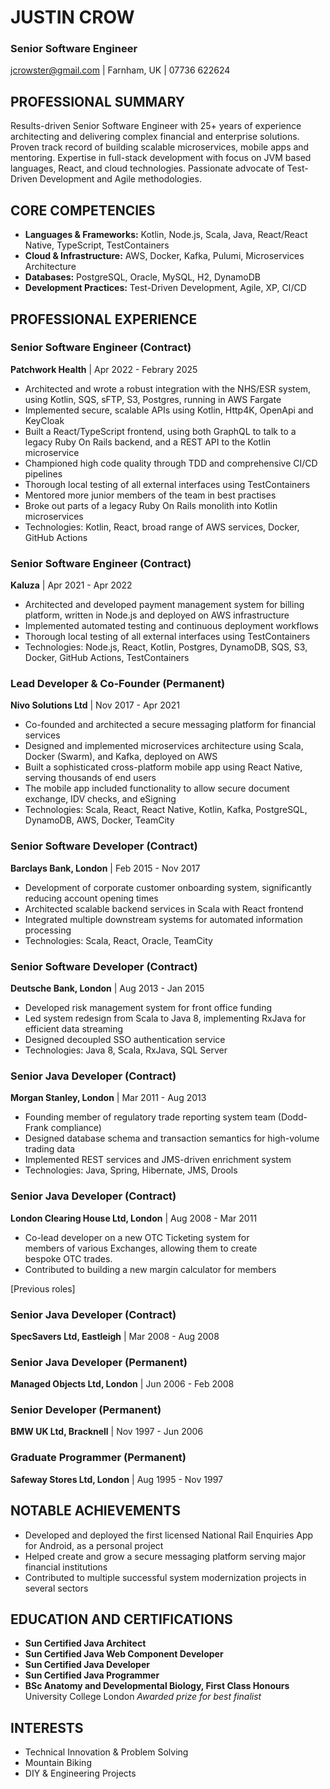 # JUSTIN CROW
### Senior Software Engineer
[jcrowster@gmail.com](mailto:jcrowster@gmail.com) | Farnham, UK | 07736 622624

## PROFESSIONAL SUMMARY
Results-driven Senior Software Engineer with 25+ years of experience architecting and delivering complex financial and enterprise solutions. Proven track record of building scalable microservices, mobile apps and mentoring. Expertise in full-stack development with focus on JVM based languages, React, and cloud technologies. Passionate advocate of Test-Driven Development and Agile methodologies.

## CORE COMPETENCIES
- **Languages & Frameworks:** Kotlin, Node.js, Scala, Java, React/React Native, TypeScript, TestContainers
- **Cloud & Infrastructure:** AWS, Docker, Kafka, Pulumi, Microservices Architecture
- **Databases:** PostgreSQL, Oracle, MySQL, H2, DynamoDB
- **Development Practices:** Test-Driven Development, Agile, XP, CI/CD

## PROFESSIONAL EXPERIENCE

### Senior Software Engineer (Contract)
**Patchwork Health** | Apr 2022 - Febrary 2025
- Architected and wrote a robust integration with the NHS/ESR system, using Kotlin, SQS, sFTP, S3, Postgres, running in AWS Fargate
- Implemented secure, scalable APIs using Kotlin, Http4K, OpenApi and KeyCloak
- Built a React/TypeScript frontend, using both GraphQL to talk to a legacy Ruby On Rails backend, and a REST API to the Kotlin microservice
- Championed high code quality through TDD and comprehensive CI/CD pipelines
- Thorough local testing of all external interfaces using TestContainers
- Mentored more junior members of the team in best practises
- Broke out parts of a legacy Ruby On Rails monolith into Kotlin microservices
- Technologies: Kotlin, React, broad range of AWS services, Docker, GitHub Actions


### Senior Software Engineer (Contract)
**Kaluza** | Apr 2021 - Apr 2022
- Architected and developed payment management system for billing platform, written in Node.js and deployed on AWS infrastructure
- Implemented automated testing and continuous deployment workflows
- Thorough local testing of all external interfaces using TestContainers
- Technologies: Node.js, React, Kotlin, Postgres, DynamoDB, SQS, S3, Docker, GitHub Actions, TestContainers

### Lead Developer & Co-Founder (Permanent)
**Nivo Solutions Ltd** | Nov 2017 - Apr 2021
- Co-founded and architected a secure messaging platform for financial services
- Designed and implemented microservices architecture using Scala, Docker (Swarm), and Kafka, deployed on AWS
- Built a sophisticated cross-platform mobile app using React Native, serving thousands of end users
- The mobile app included functionality to allow secure document exchange, IDV checks, and eSigning
- Technologies: Scala, React, React Native, Kotlin, Kafka, PostgreSQL, DynamoDB, AWS, Docker, TeamCity

### Senior Software Developer (Contract)
**Barclays Bank, London** | Feb 2015 - Nov 2017
- Development of corporate customer onboarding system, significantly reducing account opening times
- Architected scalable backend services in Scala with React frontend
- Integrated multiple downstream systems for automated information processing
- Technologies: Scala, React, Oracle, TeamCity

### Senior Software Developer (Contract)
**Deutsche Bank, London** | Aug 2013 - Jan 2015
- Developed risk management system for front office funding
- Led system redesign from Scala to Java 8, implementing RxJava for efficient data streaming
- Designed decoupled SSO authentication service
- Technologies: Java 8, Scala, RxJava, SQL Server

### Senior Java Developer (Contract)
**Morgan Stanley, London** | Mar 2011 - Aug 2013
- Founding member of regulatory trade reporting system team (Dodd-Frank compliance)
- Designed database schema and transaction semantics for high-volume trading data
- Implemented REST services and JMS-driven enrichment system
- Technologies: Java, Spring, Hibernate, JMS, Drools

### Senior Java Developer (Contract)
**London Clearing House Ltd, London** | Aug 2008 - Mar 2011
- Co-lead developer on a new OTC Ticketing system for  
members of various Exchanges, allowing them to create      
bespoke OTC trades.
- Contributed to building a new margin calculator for members

[Previous roles]

### Senior Java Developer (Contract)
**SpecSavers Ltd, Eastleigh** | Mar 2008 - Aug 2008

### Senior Java Developer (Permanent)
**Managed Objects Ltd, London** | Jun 2006 - Feb 2008
  
### Senior Developer (Permanent)
**BMW UK Ltd, Bracknell** | Nov 1997 - Jun 2006

### Graduate Programmer (Permanent)
**Safeway Stores Ltd, London** | Aug 1995 - Nov 1997

## NOTABLE ACHIEVEMENTS
- Developed and deployed the first licensed National Rail Enquiries App for Android, as a personal project
- Helped create and grow a secure messaging platform serving major financial institutions
- Contributed to multiple successful system modernization projects in several sectors

## EDUCATION AND CERTIFICATIONS
- **Sun Certified Java Architect**
- **Sun Certified Java Web Component Developer**
- **Sun Certified Java Developer**
- **Sun Certified Java Programmer**
- **BSc Anatomy and Developmental Biology, First Class Honours**
  University College London
  *Awarded prize for best finalist*

## INTERESTS
- Technical Innovation & Problem Solving
- Mountain Biking
- DIY & Engineering Projects
